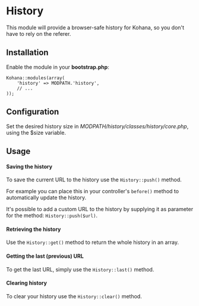 # History

This module will provide a browser-safe history for Kohana, so you don't have to rely on the referer.

## Installation

Enable the module in your **bootstrap.php**:

	Kohana::modules(array(
		'history' => MODPATH.'history',
		// ...
	));

## Configuration

Set the desired history size in *MODPATH/history/classes/history/core.php*, using the $size variable.

## Usage

#### Saving the history

To save the current URL to the history use the `History::push()` method.

For example you can place this in your controller's `before()` method to automatically update the history.

It's possible to add a custom URL to the history by supplying it as parameter for the method: `History::push($url)`.

#### Retrieving the history

Use the `History::get()` method to return the whole history in an array.

#### Getting the last (previous) URL

To get the last URL, simply use the `History::last()` method.

#### Clearing history

To clear your history use the `History::clear()` method.



